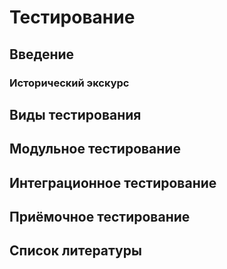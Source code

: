 # Тестирование

## Введение

### Исторический экскурс

## Виды тестирования

## Модульное тестирование

## Интеграционное тестирование

## Приёмочное тестирование

## Список литературы